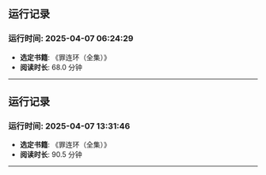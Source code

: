 ## 运行记录
### 运行时间: 2025-04-07 06:24:29
- **选定书籍**: 《罪连环（全集）》
- **阅读时长**: 68.0 分钟
------------------------------
## 运行记录
### 运行时间: 2025-04-07 13:31:46
- **选定书籍**: 《罪连环（全集）》
- **阅读时长**: 90.5 分钟
------------------------------
